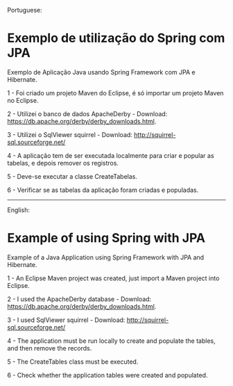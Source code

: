 Portuguese:  
# Exemplo de utilização do Spring com JPA

Exemplo de Aplicação Java usando Spring Framework com JPA e Hibernate. 

1 - Foi criado um projeto Maven do Eclipse, é só importar um projeto Maven no Eclipse.  

2 - Utilizei o banco de dados ApacheDerby - Download: https://db.apache.org/derby/derby_downloads.html.  

3 - Utilizei o SqlViewer squirrel - Download: http://squirrel-sql.sourceforge.net/ 

4 - A aplicação tem de ser executada localmente para criar e popular as tabelas, e depois remover os registros.

5 - Deve-se executar a classe CreateTabelas.

6 - Verificar se as tabelas da aplicação foram criadas e populadas. 
____________________________________________________________________________________________________________________

English:
# Example of using Spring with JPA

Example of a Java Application using Spring Framework with JPA and Hibernate.

1 - An Eclipse Maven project was created, just import a Maven project into Eclipse.  

2 - I used the ApacheDerby database - Download: https://db.apache.org/derby/derby_downloads.html.    

3 - I used SqlViewer squirrel - Download: http://squirrel-sql.sourceforge.net/    

4 - The application must be run locally to create and populate the tables, and then remove the records.  

5 - The CreateTables class must be executed.  

6 - Check whether the application tables were created and populated.  
